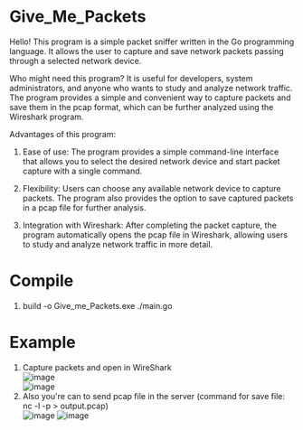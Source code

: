 # Give_Me_Packets  
Hello! This program is a simple packet sniffer written in the Go programming language. It allows the user to capture and save network packets passing through a selected network device.    
  
Who might need this program? It is useful for developers, system administrators, and anyone who wants to study and analyze network traffic. The program provides a simple and convenient way to capture packets and save them in the pcap format, which can be further analyzed using the Wireshark program.  
  
Advantages of this program:  
  
1. Ease of use: The program provides a simple command-line interface that allows you to select the desired network device and start packet capture with a single command.  
 
2. Flexibility: Users can choose any available network device to capture packets. The program also provides the option to save captured packets in a pcap file for further analysis.  
  
3. Integration with Wireshark: After completing the packet capture, the program automatically opens the pcap file in Wireshark, allowing users to study and analyze network traffic in more detail.  


# Compile  
1. build -o Give_me_Packets.exe ./main.go



# Example   
1) Capture packets and open in WireShark  
![image](https://github.com/c0mrade12211/Give_Me_Packets/assets/132468035/6abfd1ff-d422-4efd-adaf-f4fed3feefd1)   
![image](https://github.com/c0mrade12211/Give_Me_Packets/assets/132468035/71acc74c-8326-450e-9b4a-ffea2e58b2af)
2) Also you're can to send pcap file in the server (command for save file: nc -l -p <port> > output.pcap)  
![image](https://github.com/c0mrade12211/Give_Me_Packets/assets/132468035/a79bc27a-c73d-4e5b-a85d-369c485cdd63)
![image](https://github.com/c0mrade12211/Give_Me_Packets/assets/132468035/1a1cf675-b136-4061-b9c6-1c9ee3018c58)

